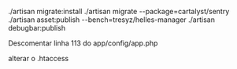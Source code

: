 ./artisan migrate:install
./artisan migrate --package=cartalyst/sentry
./artisan asset:publish --bench=tresyz/helles-manager
./artisan debugbar:publish

Descomentar linha 113 do app/config/app.php

alterar o .htaccess